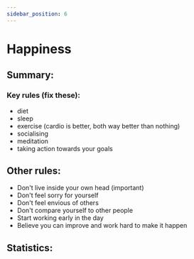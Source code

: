```yaml
---
sidebar_position: 6
---
```


# Happiness

## Summary:



### Key rules (fix these):

* diet
* sleep
* exercise (cardio is better, both way better than nothing)
* socialising
* meditation
* taking action towards your goals

## Other rules:

* Don't live inside your own head (important)
* Don't feel sorry for yourself 
* Don't feel envious of others
* Don't compare yourself to other people
* Start working early in the day
* Believe you can improve and work hard to make it happen



## Statistics:





